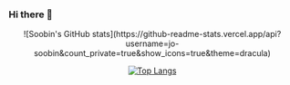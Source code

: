 ### Hi there 👋
<div align="center">
![Soobin's GitHub stats](https://github-readme-stats.vercel.app/api?username=jo-soobin&count_private=true&show_icons=true&theme=dracula)



[![Top Langs](https://github-readme-stats.vercel.app/api/top-langs/?username=jo-soobin&layout=compact)](https://github.com/jo-soobin/github-readme-stats)

</div>

<!--
**jo-soobin/Jo-soobin** is a ✨ _special_ ✨ repository because its `README.md` (this file) appears on your GitHub profile.

Here are some ideas to get you started:

- 🔭 I’m currently working on ...
- 🌱 I’m currently learning ...
- 👯 I’m looking to collaborate on ...
- 🤔 I’m looking for help with ...
- 💬 Ask me about ...
- 📫 How to reach me: ...
- 😄 Pronouns: ...
- ⚡ Fun fact: ...
-->
